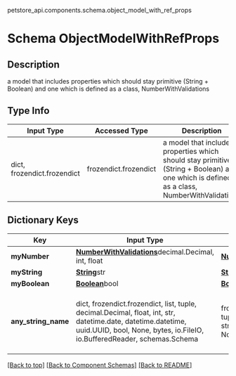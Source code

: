petstore_api.components.schema.object_model_with_ref_props
# Schema ObjectModelWithRefProps

## Description
a model that includes properties which should stay primitive (String + Boolean) and one which is defined as a class, NumberWithValidations

## Type Info
Input Type | Accessed Type | Description | Notes
------------ | ------------- | ------------- | -------------
dict, frozendict.frozendict | frozendict.frozendict | a model that includes properties which should stay primitive (String + Boolean) and one which is defined as a class, NumberWithValidations |

## Dictionary Keys
Key | Input Type | Accessed Type | Description | Notes
------------ | ------------- | ------------- | ------------- | -------------
**myNumber** | [**NumberWithValidations**](number_with_validations.md)decimal.Decimal, int, float | [**NumberWithValidations**](number_with_validations.md) |  | [optional]
**myString** | [**String**](string.md)str | [**String**](string.md) |  | [optional]
**myBoolean** | [**Boolean**](boolean.md)bool | [**Boolean**](boolean.md) |  | [optional]
**any_string_name** | dict, frozendict.frozendict, list, tuple, decimal.Decimal, float, int, str, datetime.date, datetime.datetime, uuid.UUID, bool, None, bytes, io.FileIO, io.BufferedReader, schemas.Schema | frozendict.frozendict, tuple, decimal.Decimal, str, bytes, BoolClass, NoneClass, FileIO | any string name can be used but the value must be the correct type | [optional]

[[Back to top]](#top) [[Back to Component Schemas]](../../../README.md#Component-Schemas) [[Back to README]](../../../README.md)
